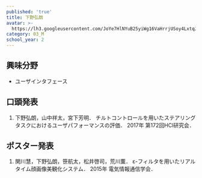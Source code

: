 ```yaml
---
published: 'true'
title: 下野弘朗
avatar: >-
  https://lh3.googleusercontent.com/JoYe7HlNYuB25yiWg16VaHrrjUSoy4LxtqJEqphMqAvo9Rm1Q1bWrWJyX7zbielUvgmACsbQpoNItxMowxj19fv0QKQvN6plm3GwwhWxr-RQP3joDOenYayIqeALIGUak-2PNhZNEMEmWM9A-tgynPHlTnmHYomhH2Waj85ArPXaAhgi3P1W34qx-FKYnTyaP3EmfRblPXnjK3MdyfGWXcr_PWXazjjaOjGKmG_mXhGhQX3F_owmfqpp6c04MGKXXiHAdQWmXUyRZJkqFFFG9sCQoxlqZe_x0CmU_wmLwE9twgIOTFP0JfRqtNe0rPX2jcjgXa-18gesq440Lcq6PnVhqGpAETiBUJNyVe_y5uiBIjyzLrHqVM0TLqhdrXdHjWr6gGMq2whd82CrwCj8kLwHIhCNaePpwOTO8NZQrqFl4gur2SoUJE8QjAkHYln03Ueh2qbDLr5T5Aedm29pLblH003zRv9qr6IQB0yyZDEMvN2cPCchYUp9Ge8lNeynXaaQrnIKYWN5B1bQav2WSFu3M-WkSXdZuGbL9hRFwPwr_NqNtXQGPt2VSlEfQ1VeD8I4y-Sw4RLjMW-jRURFeosCMlklJJiNO_8XQdm6wyLLqPZk5JRfgg=s300
category: 03_M
school_year: 2
---
```

## 興味分野
* ユーザインタフェース

## 口頭発表
1. 下野弘朗，山中祥太，宮下芳明． チルトコントロールを用いたステアリングタスクにおけるユーザパフォーマンスの評価． 2017年 第172回HCI研究会．

## ポスター発表
1. 関川慧，下野弘朗，笹航太，松井啓司，荒川薫． ε-フィルタを用いたリアルタイム顔画像美観化システム． 2015年 電気情報通信学会．
